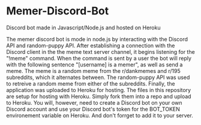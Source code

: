 # Memer-Discord-Bot
Discord bot made in Javascript/Node.js and hosted on Heroku

The memer discord bot is mode in node.js by interacting with the Discord API and random-puppy API. After establishing a connection with the Discord client in the the meme text server channel, it begins listening for the "!meme" command. When the command is sent by a user the bot will reply with the following sentence "[username] is a memer", as well as send a meme. The meme is a random meme from the r/dankmemes and r/195 subreddits, which it alternates between. The random-puppy API was used to retreive a random meme from either of the subreddits. Finally, the application was uploaded to Heroku for hosting. The files in this repository are setup for hosting with Heroku. Simply fork them into a repo and upload to Heroku. You will, however, need to create a Discord bot on your own Discord account and use your Discord bot's token for the BOT_TOKEN environement variable on Heroku. And don't forrget to add it to your server.
